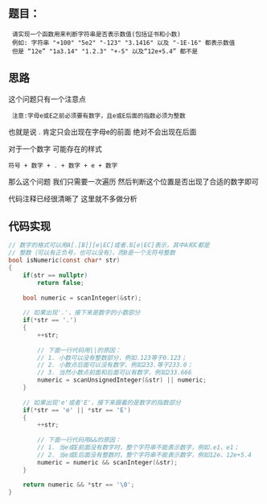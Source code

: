 ## 题目：

```
 请实现一个函数用来判断字符串是否表示数值(包括证书和小数)
 例如: 字符串 "+100" "5e2" "-123" "3.1416" 以及 "-1E-16" 都表示数值
 但是 “12e” "1a3.14" "1.2.3" "+-5" 以及“12e+5.4” 都不是
```

## 思路

这个问题只有一个注意点

` 注意:字母e或E之前必须要有数字，且e或E后面的指数必须为整数`

也就是说 . 肯定只会出现在字母e的前面 绝对不会出现在后面

对于一个数字 可能存在的样式

`符号 + 数字 + . + 数字 + e + 数字`

那么这个问题 我们只需要一次遍历 然后判断这个位置是否出现了合适的数字即可

代码注释已经很清晰了 这里就不多做分析

## 代码实现

```c
// 数字的格式可以用A[.[B]][e|EC]或者.B[e|EC]表示，其中A和C都是
// 整数（可以有正负号，也可以没有），而B是一个无符号整数
bool isNumeric(const char* str)
{
    if(str == nullptr)
        return false;
    
    bool numeric = scanInteger(&str);
    
    // 如果出现'.'，接下来是数字的小数部分
    if(*str == '.')
    {
        ++str;
        
        // 下面一行代码用||的原因：
        // 1. 小数可以没有整数部分，例如.123等于0.123；
        // 2. 小数点后面可以没有数字，例如233.等于233.0；
        // 3. 当然小数点前面和后面可以有数字，例如233.666
        numeric = scanUnsignedInteger(&str) || numeric;
    }
    
    // 如果出现'e'或者'E'，接下来跟着的是数字的指数部分
    if(*str == 'e' || *str == 'E')
    {
        ++str;
        
        // 下面一行代码用&&的原因：
        // 1. 当e或E前面没有数字时，整个字符串不能表示数字，例如.e1、e1；
        // 2. 当e或E后面没有整数时，整个字符串不能表示数字，例如12e、12e+5.4
        numeric = numeric && scanInteger(&str);
    }
    
    return numeric && *str == '\0';
}

```


